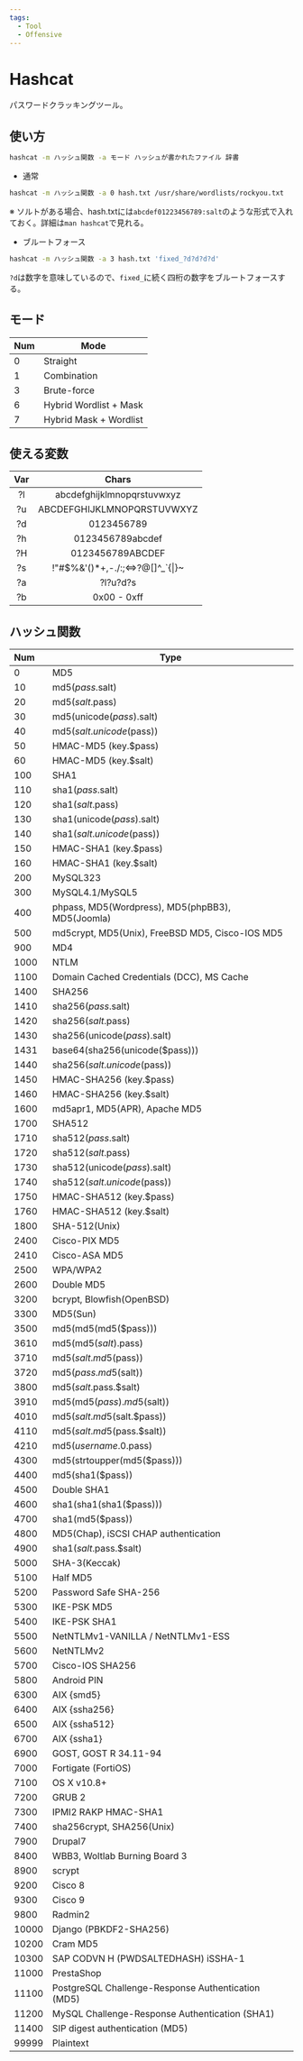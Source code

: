 ```yaml
---
tags:
  - Tool
  - Offensive
---
```

# Hashcat

パスワードクラッキングツール。

## 使い方

```sh
hashcat -m ハッシュ関数 -a モード ハッシュが書かれたファイル 辞書
```

- 通常
```sh
hashcat -m ハッシュ関数 -a 0 hash.txt /usr/share/wordlists/rockyou.txt
```
※ ソルトがある場合、hash.txtには`abcdef01223456789:salt`のような形式で入れておく。詳細は`man hashcat`で見れる。

- ブルートフォース
```sh
hashcat -m ハッシュ関数 -a 3 hash.txt 'fixed_?d?d?d?d'
```
`?d`は数字を意味しているので、`fixed_`に続く四桁の数字をブルートフォースする。

## モード

| Num | Mode                   |
| :-- | ---------------------- |
| 0   | Straight               |
| 1   | Combination            |
| 3   | Brute-force            |
| 6   | Hybrid Wordlist + Mask |
| 7   | Hybrid Mask + Wordlist |

## 使える変数

| Var |              Chars               |
| :-: | :------------------------------: |
| ?l  |    abcdefghijklmnopqrstuvwxyz    |
| ?u  |    ABCDEFGHIJKLMNOPQRSTUVWXYZ    |
| ?d  |            0123456789            |
| ?h  |         0123456789abcdef         |
| ?H  |         0123456789ABCDEF         |
| ?s  | !"#$%&'()*+,-./:;<=>?@[]^_`{\|}~ |
| ?a  |             ?l?u?d?s             |
| ?b  |           0x00 - 0xff            |

## ハッシュ関数
| Num   | Type                                               |
| :---- | -------------------------------------------------- |
| 0     | MD5                                                |
| 10    | md5($pass.$salt)                                   |
| 20    | md5($salt.$pass)                                   |
| 30    | md5(unicode($pass).$salt)                          |
| 40    | md5($salt.unicode($pass))                          |
| 50    | HMAC-MD5 (key.$pass)                               |
| 60    | HMAC-MD5 (key.$salt)                               |
| 100   | SHA1                                               |
| 110   | sha1($pass.$salt)                                  |
| 120   | sha1($salt.$pass)                                  |
| 130   | sha1(unicode($pass).$salt)                         |
| 140   | sha1($salt.unicode($pass))                         |
| 150   | HMAC-SHA1 (key.$pass)                              |
| 160   | HMAC-SHA1 (key.$salt)                              |
| 200   | MySQL323                                           |
| 300   | MySQL4.1/MySQL5                                    |
| 400   | phpass, MD5(Wordpress), MD5(phpBB3), MD5(Joomla)   |
| 500   | md5crypt, MD5(Unix), FreeBSD MD5, Cisco-IOS MD5    |
| 900   | MD4                                                |
| 1000  | NTLM                                               |
| 1100  | Domain Cached Credentials (DCC), MS Cache          |
| 1400  | SHA256                                             |
| 1410  | sha256($pass.$salt)                                |
| 1420  | sha256($salt.$pass)                                |
| 1430  | sha256(unicode($pass).$salt)                       |
| 1431  | base64(sha256(unicode($pass)))                     |
| 1440  | sha256($salt.unicode($pass))                       |
| 1450  | HMAC-SHA256 (key.$pass)                            |
| 1460  | HMAC-SHA256 (key.$salt)                            |
| 1600  | md5apr1, MD5(APR), Apache MD5                      |
| 1700  | SHA512                                             |
| 1710  | sha512($pass.$salt)                                |
| 1720  | sha512($salt.$pass)                                |
| 1730  | sha512(unicode($pass).$salt)                       |
| 1740  | sha512($salt.unicode($pass))                       |
| 1750  | HMAC-SHA512 (key.$pass)                            |
| 1760  | HMAC-SHA512 (key.$salt)                            |
| 1800  | SHA-512(Unix)                                      |
| 2400  | Cisco-PIX MD5                                      |
| 2410  | Cisco-ASA MD5                                      |
| 2500  | WPA/WPA2                                           |
| 2600  | Double MD5                                         |
| 3200  | bcrypt, Blowfish(OpenBSD)                          |
| 3300  | MD5(Sun)                                           |
| 3500  | md5(md5(md5($pass)))                               |
| 3610  | md5(md5($salt).$pass)                              |
| 3710  | md5($salt.md5($pass))                              |
| 3720  | md5($pass.md5($salt))                              |
| 3800  | md5($salt.$pass.$salt)                             |
| 3910  | md5(md5($pass).md5($salt))                         |
| 4010  | md5($salt.md5($salt.$pass))                        |
| 4110  | md5($salt.md5($pass.$salt))                        |
| 4210  | md5($username.0.$pass)                             |
| 4300  | md5(strtoupper(md5($pass)))                        |
| 4400  | md5(sha1($pass))                                   |
| 4500  | Double SHA1                                        |
| 4600  | sha1(sha1(sha1($pass)))                            |
| 4700  | sha1(md5($pass))                                   |
| 4800  | MD5(Chap), iSCSI CHAP authentication               |
| 4900  | sha1($salt.$pass.$salt)                            |
| 5000  | SHA-3(Keccak)                                      |
| 5100  | Half MD5                                           |
| 5200  | Password Safe SHA-256                              |
| 5300  | IKE-PSK MD5                                        |
| 5400  | IKE-PSK SHA1                                       |
| 5500  | NetNTLMv1-VANILLA / NetNTLMv1-ESS                  |
| 5600  | NetNTLMv2                                          |
| 5700  | Cisco-IOS SHA256                                   |
| 5800  | Android PIN                                        |
| 6300  | AIX {smd5}                                         |
| 6400  | AIX {ssha256}                                      |
| 6500  | AIX {ssha512}                                      |
| 6700  | AIX {ssha1}                                        |
| 6900  | GOST, GOST R 34.11-94                              |
| 7000  | Fortigate (FortiOS)                                |
| 7100  | OS X v10.8+                                        |
| 7200  | GRUB 2                                             |
| 7300  | IPMI2 RAKP HMAC-SHA1                               |
| 7400  | sha256crypt, SHA256(Unix)                          |
| 7900  | Drupal7                                            |
| 8400  | WBB3, Woltlab Burning Board 3                      |
| 8900  | scrypt                                             |
| 9200  | Cisco $8$                                          |
| 9300  | Cisco $9$                                          |
| 9800  | Radmin2                                            |
| 10000 | Django (PBKDF2-SHA256)                             |
| 10200 | Cram MD5                                           |
| 10300 | SAP CODVN H (PWDSALTEDHASH) iSSHA-1                |
| 11000 | PrestaShop                                         |
| 11100 | PostgreSQL Challenge-Response Authentication (MD5) |
| 11200 | MySQL Challenge-Response Authentication (SHA1)     |
| 11400 | SIP digest authentication (MD5)                    |
| 99999 | Plaintext                                          |
